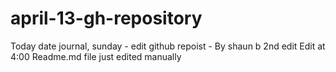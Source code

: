 # april-13-gh-repository
Today date journal, sunday - edit github repoist - By shaun b
2nd edit 
Edit at 4:00 
Readme.md file just edited manually 
